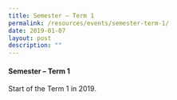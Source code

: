 ```yaml
---
title: Semester – Term 1
permalink: /resources/events/semester-term-1/
date: 2019-01-07
layout: post
description: ""
---
```

#### Semester – Term 1

Start of the Term 1 in 2019.